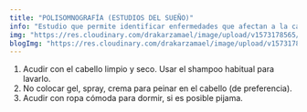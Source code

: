 ```yaml
---
title: "POLISOMNOGRAFÍA (ESTUDIOS DEL SUEÑO)"
info: "Estudio que permite identificar enfermedades que afectan a la calidad de sueño del paciente, se realiza mientras el paciente duerme en condiciones normales."
img: "https://res.cloudinary.com/drakarzamael/image/upload/v1573178565/estudiosMini/POLISOMNOGRAF%C3%8DA_ESTUDIOS_DEL_SUE%C3%91O.svg"
blogImg: "https://res.cloudinary.com/drakarzamael/image/upload/v1573178917/estudiosBlog/POLISOMNOGRAFA_ESTUDIOS_DEL_SUEO__open.svg"
---
```


1. Acudir con el cabello limpio y seco. Usar el shampoo habitual para lavarlo.
2. No colocar gel, spray, crema para peinar en el cabello (de preferencia).
3. Acudir con ropa cómoda para dormir, si es posible pijama.